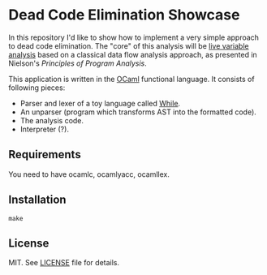 # Dead Code Elimination Showcase 

In this repository I'd like to show how to implement a very simple approach to
dead code elimination. The "core" of this analysis will be [live variable
analysis](https://en.wikipedia.org/wiki/Live_variable_analysis) based on a
classical data flow analysis approach, as presented in Nielson's _Principles of
Program Analysis_.

This application is written in the [OCaml](https://ocaml.org/) functional language. 
It consists of following pieces:

* Parser and lexer of a toy language called
  [While](https://en.wikipedia.org/wiki/While_loop#While_programming_language).
* An unparser (program which transforms AST into the formatted code).
* The analysis code.
* Interpreter (?).

## Requirements

You need to have ocamlc, ocamlyacc, ocamllex.

## Installation 

```
make
```

## License

MIT. See [LICENSE](LICENSE) file for details.

